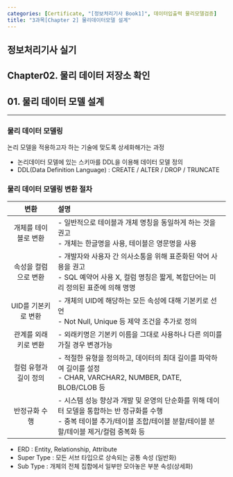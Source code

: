 ```yaml
---
categories: [Certificate, "[정보처리기사 Book1]", 데이터입출력 물리모델검증]
title: "3과목[Chapter 2] 물리데이터모델 설계"
---
```


## 정보처리기사 실기

## Chapter02. 물리 데이터 저장소 확인

## 01. 물리 데이터 모델 설계

<hr>

### 물리 데이터 모델링

논리 모델을 적용하고자 하는 기술에 맞도록 상세화해가는 과정

- 논리데이터 모델에 있는 스키마를 DDL을 이용해 데이터 모델 정의
- DDL(Data Definition Language) :  CREATE / ALTER / DROP / TRUNCATE

### 물리 데이터 모델링 변환 절차

|변환|설명|
|:--:|:--|
|개체를 테이블로 변환|- 일반적으로 테이블과 개체 명칭을 동일하게 하는 것을 권고 <br> - 개체는 한글명을 사용, 테이블은 영문명을 사용|
|속성을 컬럼으로 변환|- 개발자와 사용자 간 의사소통을 위해 표준화된 약어 사용을 권고 <br> - SQL 예약어 사용 X, 컬럼 명칭은 짧게, 복합단어는 미리 정의된 표준에 의해 명명|
|UID를 기본키로 변환|- 개체의 UID에 해당하는 모든 속성에 대해 기본키로 선언 <br> - Not Null, Unique 등 제약 조건을 추가로 정의|
|관계를 외래키로 변환|- 외래키명은 기본키 이름을 그대로 사용하나 다른 의미를 가질 경우 변경가능|
|컬럼 유형과 길이 정의|- 적절한 유형을 정의하고, 데이터의 최대 길이를 파악하여 길이를 설정 <br> - CHAR, VARCHAR2, NUMBER, DATE, BLOB/CLOB 등|
|반정규화 수행|- 시스템 성능 향상과 개발 및 운영의 단순화를 위해 데이터 모델을 통합하는 반 정규화를 수행 <br> - 중복 테이블 추가/테이블 조합/테이블 분할/테이블 분할/테이블 제거/컬럼 중복화 등|

- ERD : Entity, Relationship, Attribute
- Super Type : 모든 서브 타입으로 상속되는 공통 속성 (일반화)
- Sub Type : 개체의 전체 집합에서 일부만 모아놓은 부분 속성(상세화)

